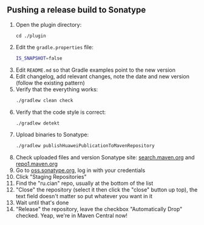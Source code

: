 ## Pushing a release build to Sonatype

1. Open the plugin directory:
    ```
    cd ./plugin
    ```
1. Edit the `gradle.properties` file:
   ```bash
   IS_SNAPSHOT=false
   ```
1. Edit `README.md` so that Gradle examples point to the new version
1. Edit changelog, add relevant changes, note the date and new version (follow the existing pattern)
1. Verify that the everything works:
   ```bash
   ./gradlew clean check
   ```
1. Verify that the code style is correct:
   ```bash
   ./gradlew detekt
   ```
1. Upload binaries to Sonatype:
   ```bash
   ./gradlew publishHuaweiPublicationToMavenRepository
   ```
1. Check uploaded files and version Sonatype site: [search.maven.org](https://search.maven.org/search?q=ru.cian)
   and [repo1.maven.org](https://repo1.maven.org/maven2/ru/cian/huawei-publish-gradle-plugin/)
1. Go to [oss.sonatype.org](https://oss.sonatype.org), log in with your credentials
1. Click "Staging Repositories"
1. Find the "ru.cian" repo, usually at the bottom of the list
1. "Close" the repository (select it then click the "close" button up top), the text field doesn't matter so put whatever you want in it
1. Wait until that's done
1. "Release" the repository, leave the checkbox "Automatically Drop" checked. Yeap, we're in Maven Central now!
